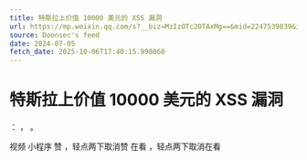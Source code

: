 ```yaml
---
title: 特斯拉上价值 10000 美元的 XSS 漏洞
url: https://mp.weixin.qq.com/s?__biz=MzIzOTc2OTAxMg==&mid=2247539839&idx=3&sn=49483e36097fa9d8a7e035d11eba547e
source: Doonsec's feed
date: 2024-07-05
fetch_date: 2025-10-06T17:40:15.998060
---
```


# 特斯拉上价值 10000 美元的 XSS 漏洞

：
，
。

视频
小程序
赞
，轻点两下取消赞
在看
，轻点两下取消在看